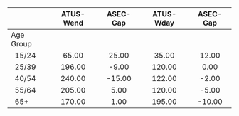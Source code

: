 
|                      |    ATUS-Wend |     ASEC-Gap |    ATUS-Wday |     ASEC-Gap |
| -------------------- | :----------: | :----------: | :----------: | :----------: |
| Age Group            |              |              |              |              |
| &nbsp;&nbsp;15/24    |        65.00 |        25.00 |        35.00 |        12.00 |
| &nbsp;&nbsp;25/39    |       196.00 |        -9.00 |       120.00 |         0.00 |
| &nbsp;&nbsp;40/54    |       240.00 |       -15.00 |       122.00 |        -2.00 |
| &nbsp;&nbsp;55/64    |       205.00 |         5.00 |       120.00 |        -5.00 |
| &nbsp;&nbsp;65+      |       170.00 |         1.00 |       195.00 |       -10.00 |

